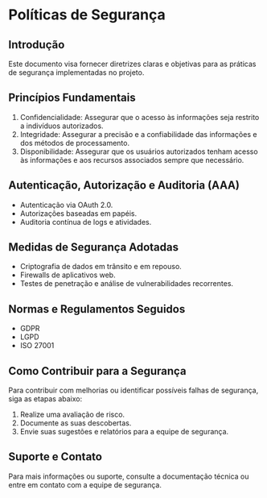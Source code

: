 # Políticas de Segurança

## Introdução

Este documento visa fornecer diretrizes claras e objetivas para as práticas de segurança implementadas no projeto.

## Princípios Fundamentais

1. Confidencialidade: Assegurar que o acesso às informações seja restrito a indivíduos autorizados.
2. Integridade: Assegurar a precisão e a confiabilidade das informações e dos métodos de processamento.
3. Disponibilidade: Assegurar que os usuários autorizados tenham acesso às informações e aos recursos associados sempre que necessário.

## Autenticação, Autorização e Auditoria (AAA)

- Autenticação via OAuth 2.0.
- Autorizações baseadas em papéis.
- Auditoria contínua de logs e atividades.

## Medidas de Segurança Adotadas

- Criptografia de dados em trânsito e em repouso.
- Firewalls de aplicativos web.
- Testes de penetração e análise de vulnerabilidades recorrentes.

## Normas e Regulamentos Seguidos

- GDPR
- LGPD
- ISO 27001

## Como Contribuir para a Segurança

Para contribuir com melhorias ou identificar possíveis falhas de segurança, siga as etapas abaixo:

1. Realize uma avaliação de risco.
2. Documente as suas descobertas.
3. Envie suas sugestões e relatórios para a equipe de segurança.

## Suporte e Contato

Para mais informações ou suporte, consulte a documentação técnica ou entre em contato com a equipe de segurança.
